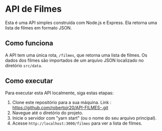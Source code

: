 # API de Filmes

Esta é uma API simples construída com Node.js e Express. Ela retorna uma lista de filmes em formato JSON.

## Como funciona

A API tem uma única rota,  `/filmes`, que retorna uma lista de filmes. Os dados dos filmes são importados de um arquivo JSON localizado no diretório  `src/data`.
## Como executar

Para executar esta API localmente, siga estas etapas:

1.  Clone este repositório para a sua máquina. Link : https://github.com/robertojr20/API-FILMES-.git
2.  Navegue até o diretório do projeto.
3.  Inicie o servidor com  "yarn start"  (ou o nome do seu arquivo principal).
4.  Acesse  `http://localhost:3000/filmes`  para ver a lista de filmes.
